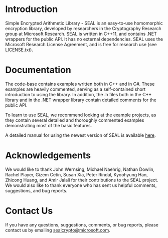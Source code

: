 # Introduction
Simple Encrypted Arithmetic Library - SEAL is an easy-to-use homomorphic encryption library, developed by researchers in the Cryptography 
Research group at Microsoft Research. SEAL is written in C++11, and contains .NET wrappers for the 
public API. It has no external dependencies. SEAL uses the Microsoft Research License Agreement, 
and is free for research use (see LICENSE.txt).

# Documentation
The code-base contains examples written both in C++ and in C#. These examples are heavily commented, 
serving as a self-contained short introduction to using the library. In addition, the .h files both 
in the C++ library and in the .NET wrapper library contain detailed comments for the public API.

To learn to use SEAL, we recommend looking at the example projects, as they contain several detailed 
and thoroughly commented examples demonstrating most of the basic features.

A detailed manual for using the newest version of SEAL is available 
[here](https://www.microsoft.com/en-us/research/publication/simple-encrypted-arithmetic-library-seal-v2-2/).

# Acknowledgements
We would like to thank John Wernsing, Michael Naehrig, Nathan Dowlin, Rachel Player, Gizem Cetin, 
Susan Xia, Peter Rindal, Kyoohyung Han, Zhicong Huang, and Amir Jalali for their contributions to 
the SEAL project. We would also like to thank everyone who has sent us helpful comments, suggestions, 
and bug reports.

# Contact Us
If you have any questions, suggestions, comments, or bug reports, please contact us by emailing 
[sealcrypto@microsoft.com](mailto:sealcrypto@microsoft.com).